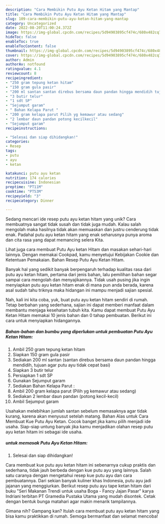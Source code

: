 ```yaml
---
description: "Cara Membikin Putu Ayu Ketan Hitam yang Mantap"
title: "Cara Membikin Putu Ayu Ketan Hitam yang Mantap"
slug: 109-cara-membikin-putu-ayu-ketan-hitam-yang-mantap
category: Uncategorized
date: 2022-08-20T11:00:24.372Z
image: https://img-global.cpcdn.com/recipes/5d94903895cf474c/680x482cq70/putu-ayu-ketan-hitam-foto-resep-utama.jpg
hideToc: false
enableToc: true
enableTocContent: false
thumbnail: https://img-global.cpcdn.com/recipes/5d94903895cf474c/680x482cq70/putu-ayu-ketan-hitam-foto-resep-utama.jpg
cover: https://img-global.cpcdn.com/recipes/5d94903895cf474c/680x482cq70/putu-ayu-ketan-hitam-foto-resep-utama.jpg
author: Admin
authorAv: notfound
ratingvalue: 4.1
reviewcount: 8
recipeingredient:
- "250 gram tepung ketan hitam"
- "150 gram gula pasir"
- "200 ml santan santan direbus bersama daun pandan hingga mendidih tujuan agar putu ayu tidak cepat basi"
- "3 butir telur"
- "1 sdt SP"
- "Sejumput garam"
- " Bahan Kelapa Parut "
- "200 gram kelapa parut Pilih yg kemawur atau sedang"
- "2 lembar daun pandan potong kecilkecil"
- "Sejumput garam"
recipeinstructions:

- "Selesai dan siap dihidangkan!"
categories:
- Resep
tags:
- putu
- ayu
- ketan

katakunci: putu ayu ketan 
nutrition: 174 calories
recipecuisine: Indonesian
preptime: "PT11M"
cooktime: "PT53M"
recipeyield: "3"
recipecategory: Dinner

---
```





Sedang mencari ide resep putu ayu ketan hitam yang unik? Cara membuatnya sangat tidak susah dan tidak juga mudah. Kalau salah mengolah maka hasilnya tidak akan memuaskan dan justru cenderung tidak enak. Padahal putu ayu ketan hitam yang enak seharusnya punya aroma dan cita rasa yang dapat memancing selera Kita.





Lihat juga cara membuat Putu Ayu ketan Hitam dan masakan sehari-hari lainnya. Dengan memakai Cookpad, kamu menyetujui Kebijakan Cookie dan Ketentuan Pemakaian. Bahan Resep Putu Ayu Ketan Hitam.

Banyak hal yang sedikit banyak berpengaruh terhadap kualitas rasa dari putu ayu ketan hitam, pertama dari jenis bahan, lalu pemilihan bahan segar sampai cara mengolah dan menyajikannya. Tidak usah pusing jika ingin menyiapkan putu ayu ketan hitam enak di mana pun anda berada, karena asal sudah tahu triknya maka hidangan ini mampu menjadi sajian spesial.






Nah, kali ini kita coba, yuk, buat putu ayu ketan hitam sendiri di rumah. Tetap berbahan yang sederhana, sajian ini dapat memberi manfaat dalam membantu menjaga kesehatan tubuh kita. Kamu dapat membuat Putu Ayu Ketan Hitam memakai 10 jenis bahan dan 0 tahap pembuatan. Berikut ini cara untuk menyiapkan hidangannya.

<!--inarticleads1-->

##### Bahan-bahan dan bumbu yang diperlukan untuk pembuatan Putu Ayu Ketan Hitam:

1. Ambil 250 gram tepung ketan hitam
1. Siapkan 150 gram gula pasir
1. Sediakan 200 ml santan (santan direbus bersama daun pandan hingga mendidih, tujuan agar putu ayu tidak cepat basi)
1. Siapkan 3 butir telur
1. Persiapkan 1 sdt SP
1. Gunakan Sejumput garam
1. Sediakan  Bahan Kelapa Parut :
1. Ambil 200 gram kelapa parut (Pilih yg kemawur atau sedang)
1. Sediakan 2 lembar daun pandan (potong kecil-kecil)
1. Ambil Sejumput garam


Usahakan melebihkan jumlah santan sebelum memasaknya agar tidak kurang, karena akan menyusut setelah matang. Bahan Alas untuk Cara Membuat Kue Putu Ayu Ketan. Cocok banget jika kamu pilih menjadi ide usaha. Siap-siap untung banyak jika kamu menjadikan olahan resep putu ayu ketan hitam ini sebagai ide usaha. 

<!--inarticleads2-->

#####  untuk memasak Putu Ayu Ketan Hitam:


1. Selesai dan siap dihidangkan!

Cara membuat kue putu ayu ketan hitam ini sebenarnya cukup praktis dan sederhana, tidak jauh berbeda dengan kue putu ayu yang lainnya. Salah satu caranya dengan mengetahui resep kue putu ayu dan cara pembuatannya. Dari sekian banyak kuliner khas Indonesia, putu ayu jadi jajanan yang menggiurkan. Berikut resep putu ayu tape ketan hitam dari buku &#34;Seri Makanan Trendi untuk usaha Boga - Fancy Jajan Pasar&#34; karya Indriani terbitan PT Gramedia Pustaka Utama yang mudah disontek. Cetak dengan bentuk bunga matahari agar makin menarik tampilannya. 

Gimana nih? Gampang kan? Itulah cara membuat putu ayu ketan hitam yang bisa kamu praktikkan di rumah. Semoga bermanfaat dan selamat mencoba!
